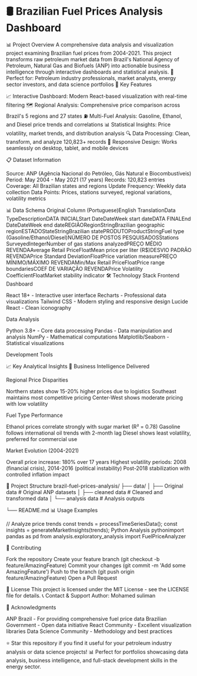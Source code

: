 # 🛢️ Brazilian Fuel Prices Analysis Dashboard

📊 Project Overview
A comprehensive data analysis and visualization project examining Brazilian fuel prices from 2004-2021. This project transforms raw petroleum market data from Brazil's National Agency of Petroleum, Natural Gas and Biofuels (ANP) into actionable business intelligence through interactive dashboards and statistical analysis.
🎯 Perfect for: Petroleum industry professionals, market analysts, energy sector investors, and data science portfolios
🚀 Key Features

📈 Interactive Dashboard: Modern React-based visualization with real-time filtering
🗺️ Regional Analysis: Comprehensive price comparison across Brazil's 5 regions and 27 states
⛽ Multi-Fuel Analysis: Gasoline, Ethanol, and Diesel price trends and correlations
📊 Statistical Insights: Price volatility, market trends, and distribution analysis
🔍 Data Processing: Clean, transform, and analyze 120,823+ records
📱 Responsive Design: Works seamlessly on desktop, tablet, and mobile devices

📋 Dataset Information

Source: ANP (Agência Nacional do Petróleo, Gás Natural e Biocombustíveis)
Period: May 2004 - May 2021 (17 years)
Records: 120,823 entries
Coverage: All Brazilian states and regions
Update Frequency: Weekly data collection
Data Points: Prices, stations surveyed, regional variations, volatility metrics

📊 Data Schema
Original Column (Portuguese)English TranslationData TypeDescriptionDATA INICIALStart DateDateWeek start dateDATA FINALEnd DateDateWeek end dateREGIÃORegionStringBrazilian geographic regionESTADOStateStringBrazilian statePRODUTOProductStringFuel type (Gasoline/Ethanol/Diesel)NÚMERO DE POSTOS PESQUISADOSStations SurveyedIntegerNumber of gas stations analyzedPREÇO MÉDIO REVENDAAverage Retail PriceFloatMean price per liter (R$)DESVIO PADRÃO REVENDAPrice Standard DeviationFloatPrice variation measurePREÇO MÍNIMO/MÁXIMO REVENDAMin/Max Retail PriceFloatPrice range boundariesCOEF DE VARIAÇÃO REVENDAPrice Volatility CoefficientFloatMarket stability indicator
🛠️ Technology Stack
Frontend Dashboard

React 18+ - Interactive user interface
Recharts - Professional data visualizations
Tailwind CSS - Modern styling and responsive design
Lucide React - Clean iconography

Data Analysis

Python 3.8+ - Core data processing
Pandas - Data manipulation and analysis
NumPy - Mathematical computations
Matplotlib/Seaborn - Statistical visualizations

Development Tools


📈 Key Analytical Insights
🎯 Business Intelligence Delivered

Regional Price Disparities

Northern states show 15-20% higher prices due to logistics
Southeast maintains most competitive pricing
Center-West shows moderate pricing with low volatility


Fuel Type Performance

Ethanol prices correlate strongly with sugar market (R² = 0.78)
Gasoline follows international oil trends with 2-month lag
Diesel shows least volatility, preferred for commercial use


Market Evolution (2004-2021)

Overall price increase: 180% over 17 years
Highest volatility periods: 2008 (financial crisis), 2014-2016 (political instability)
Post-2018 stabilization with controlled inflation impact




📁 Project Structure
brazil-fuel-prices-analysis/
├── data/
│   ├── Original data                    # Original ANP datasets
│   ├── cleaned data              # Cleaned and transformed data
│   └──  analysis data                # Analysis outputs

└── README.md
📊 Usage Examples


// Analyze price trends
const trends = processTimeSeriesData();
const insights = generateMarketInsights(trends);
Python Analysis
pythonimport pandas as pd
from analysis.exploratory_analysis import FuelPriceAnalyzer


🤝 Contributing

Fork the repository
Create your feature branch (git checkout -b feature/AmazingFeature)
Commit your changes (git commit -m 'Add some AmazingFeature')
Push to the branch (git push origin feature/AmazingFeature)
Open a Pull Request

📄 License
This project is licensed under the MIT License - see the LICENSE file for details.
📞 Contact & Support
Author: Mohamed suliman

🙏 Acknowledgments

ANP Brazil - For providing comprehensive fuel price data
Brazilian Government - Open data initiative
React Community - Excellent visualization libraries
Data Science Community - Methodology and best practices


⭐ Star this repository if you find it useful for your petroleum industry analysis or data science projects!
📊 Perfect for portfolios showcasing data analysis, business intelligence, and full-stack development skills in the energy sector.
